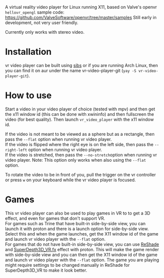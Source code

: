 A virtual reality video player for Linux running X11, based on Valve's openvr `hellovr_opengl` sample code: https://github.com/ValveSoftware/openvr/tree/master/samples
Still early in development, not very user friendly.

Currently only works with stereo video.

# Installation
vr video player can be built using [sibs](https://github.com/DEC05EBA/sibs) or if you are running Arch Linux, then you can find it on aur under the name vr-video-player-git (`yay -S vr-video-player-git`).

# How to use
Start a video in your video player of choice (tested with mpv) and then get the x11 window id (this can be done with xwininfo) and then fullscreen the video (for best quality).
Then launch `vr_video_player` with the x11 window id.

If the video is not meant to be viewed as a sphere but as a rectangle, then pass the `--flat` option when running vr video player.\
If the video is flipped where the right eye is on the left side, then pass the `--right-left` option when running vr video player.\
If the video is stretched, then pass the `--no-stretch`option when running vr video player. Note: This option only works when also using the `--flat` option.

To rotate the video to be in front of you, pull the trigger on the vr controller or press `w` on your keyboard while the vr video player is focused.

# Games
This vr video player can also be used to play games in VR to to get a 3D effect, and even for games that don't support VR.\
For games such as Trine that have built-in side-by-side view, you can launch it with proton and there is a launch option for side-by-side view. Select this and when the game launches, get the X11 window id of the game
and launch vr video player with the `--flat` option.\
For games that do not have built-in side-by-side view, you can use [ReShade](https://reshade.me/) and [SuperDepth3D_VR.fx](https://github.com/BlueSkyDefender/Depth3D) effect with proton. This will make the game render with side-by-side view and you can then get the X11 window id of the game and launch vr video player with the `--flat` option. The game you are playing might require settings to be changed manually in ReShade for SuperDepth3D_VR to make it look better.
